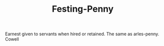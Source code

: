 ---
title: Festing-Penny
letter: F
permalink: "/definitions/bld-festing-penny.html"
body: Earnest given to servants when hired or retained. The same as arles-penny. Cowell
published_at: '2018-07-07'
source: Black's Law Dictionary 2nd Ed (1910)
layout: post
---